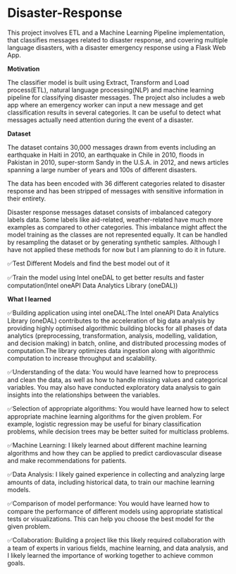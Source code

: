# Disaster-Response
This project involves ETL and a Machine Learning Pipeline  implementation, that classifies messages related to disaster response, and covering multiple language disasters, with a disaster emergency response using a Flask Web App.


**Motivation**


The classifier model is built using Extract, Transform and Load process(ETL), natural language processing(NLP) and machine learning pipeline for classifying disaster messages. The project also includes a web app where an emergency worker can input a new message and get classification results in several categories. It can be useful to detect what messages actually need attention during the event of a disaster.


**Dataset**


The dataset contains 30,000 messages drawn from events including an earthquake in Haiti in 2010, an earthquake in Chile in 2010, floods in Pakistan in 2010, super-storm Sandy in the U.S.A. in 2012, and news articles spanning a large number of years and 100s of different disasters.

The data has been encoded with 36 different categories related to disaster response and has been stripped of messages with sensitive information in their entirety.

Disaster response messages dataset consists of imbalanced category labels data. Some labels like aid-related, weather-related have much more examples as compared to other categories. This imbalance might affect the model training as the classes are not represented equally. It can be handled by resampling the dataset or by generating synthetic samples. Although I have not applied these methods for now but I am planning to do it in future.

✅Test Different Models and find the best model out of it

✅Train the model using Intel oneDAL to get better results and faster computation(Intel oneAPI Data Analytics Library (oneDAL))




**What I learned**



✅Building application using intel oneDAL:The Intel oneAPI Data Analytics Library (oneDAL) contributes to the acceleration of big data analysis by providing highly optimised algorithmic building blocks for all phases of data analytics (preprocessing, transformation, analysis, modelling, validation, and decision making) in batch, online, and distributed processing modes of computation.The library optimizes data ingestion along with algorithmic computation to increase throughput and scalability.

✅Understanding of the data: You would have learned how to preprocess and clean the data, as well as how to handle missing values and categorical variables. You may also have conducted exploratory data analysis to gain insights into the relationships between the variables.

✅Selection of appropriate algorithms: You would have learned how to select appropriate machine learning algorithms for the given problem. For example, logistic regression may be useful for binary classification problems, while decision trees may be better suited for multiclass problems.

✅Machine Learning: I likely learned about different machine learning algorithms and how they can be applied to predict cardiovascular disease and make recommendations for patients.

✅Data Analysis: I likely gained experience in collecting and analyzing large amounts of data, including historical data, to train our machine learning models.

✅Comparison of model performance: You would have learned how to compare the performance of different models using appropriate statistical tests or visualizations. This can help you choose the best model for the given problem.

✅Collaboration: Building a project like this likely required collaboration with a team of experts in various fields, machine learning, and data analysis, and I likely learned the importance of working together to achieve common goals.
